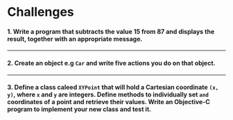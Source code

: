# Challenges 

#### 1. Write a program that subtracts the value 15 from 87 and displays the result, together with an appropriate message. 

***

#### 2. Create an object e.g `Car` and write five actions you do on that object. 

***

#### 3. Define a class caleed `XYPoint` that will hold a Cartesian coordinate `(x, y)`, where `x` and `y` are integers. Define methods to individually set `` and `` coordinates of a point and retrieve their values. Write an Objective-C program to implement your new class and test it. 

